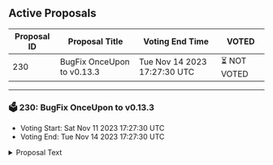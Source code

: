 ## Active Proposals

| Proposal ID | Proposal Title | Voting End Time | VOTED |
|-------------|----------------|-----------------|-------|
| 230 | BugFix OnceUpon to v0.13.3 | Tue Nov 14 2023 17:27:30 UTC | ⏳ NOT VOTED |

---

### 🗳 230: BugFix OnceUpon to v0.13.3
- Voting Start: Sat Nov 11 2023 17:27:30 UTC
- Voting End: Tue Nov 14 2023 17:27:30 UTC

<details>
<summary>Proposal Text</summary>
 
OnceUpon - Communal Story Telling With NFTs
BugFix in existing SmartContract

Current version: https://onceupon.community/
Future version: https://onceupon-delta.vercel.app/

Git: https://github.com/faboweb/onceupon/releases/tag/0.13.3

Changes:

- fix critical issue with vote validation and resiliance

My appologies for this repeated fix
</details>
